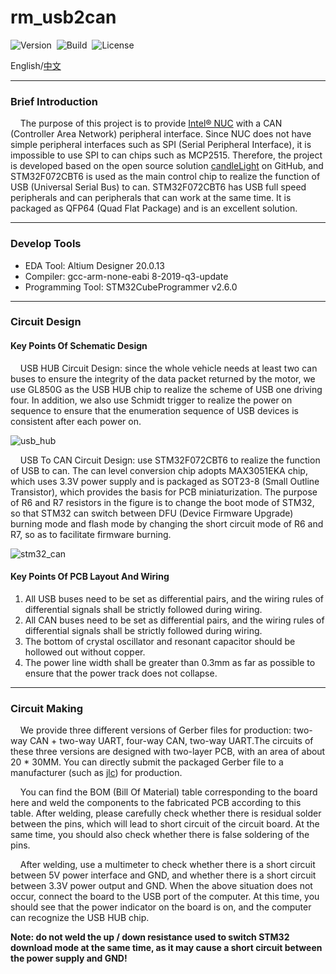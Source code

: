 # rm_usb2can

![Version](https://img.shields.io/badge/Version-1.0.3-brightgreen.svg)&nbsp;&nbsp;![Build](https://img.shields.io/badge/Build-Passed-success.svg)&nbsp;&nbsp;![License](https://img.shields.io/badge/License-MIT-blue.svg)

English/[中文](https://github.com/rm-controls/rm_usb2can/blob/main/README_CN.md)

***

### Brief Introduction

&nbsp;&nbsp;&nbsp;&nbsp;The purpose of this project is to provide [Intel® NUC](https://www.intel.com/content/www/us/en/products/details/nuc.html) with a CAN (Controller Area Network) peripheral interface. Since NUC does not have simple peripheral interfaces such as SPI (Serial Peripheral Interface), it is impossible to use SPI to can chips such as MCP2515. Therefore, the project is developed based on the open source solution [candleLight](https://github.com/candle-usb/candleLight_fw/tree/master) on GitHub, and STM32F072CBT6 is used as the main control chip to realize the function of USB (Universal Serial Bus) to can. STM32F072CBT6 has USB full speed peripherals and can peripherals that can work at the same time. It is packaged as QFP64 (Quad Flat Package) and is an excellent solution.

***

### Develop Tools

+ EDA Tool: Altium Designer 20.0.13
+ Compiler: gcc-arm-none-eabi  8-2019-q3-update
+ Programming Tool: STM32CubeProgrammer v2.6.0

***

### Circuit Design

#### Key Points Of Schematic Design

&nbsp;&nbsp;&nbsp;&nbsp;USB HUB Circuit Design: since the whole vehicle needs at least two can buses to ensure the integrity of the data packet returned by the motor, we use GL850G as the USB HUB chip to realize the scheme of USB one driving four. In addition, we also use Schmidt trigger to realize the power on sequence to ensure that the enumeration sequence of USB devices is consistent after each power on.

![usb_hub](https://raw.githubusercontent.com/rm-controls/rm_usb2can/main/image/usb_hub.png)

&nbsp;&nbsp;&nbsp;&nbsp;USB To CAN Circuit Design: use STM32F072CBT6 to realize the function of USB to can. The can level conversion chip adopts MAX3051EKA chip, which uses 3.3V power supply and is packaged as SOT23-8 (Small Outline Transistor), which provides the basis for PCB miniaturization. The purpose of R6 and R7 resistors in the figure is to change the boot mode of STM32, so that STM32 can switch between DFU (Device Firmware Upgrade) burning mode and flash mode by changing the short circuit mode of R6 and R7, so as to facilitate firmware burning.

![stm32_can](https://raw.githubusercontent.com/rm-controls/rm_usb2can/main/image/stm32_can.png)

#### Key Points Of PCB Layout And Wiring

1. All USB buses need to be set as differential pairs, and the wiring rules of differential signals shall be strictly followed during wiring.
2. All CAN buses need to be set as differential pairs, and the wiring rules of differential signals shall be strictly followed during wiring.
3. The bottom of crystal oscillator and resonant capacitor should be hollowed out without copper.
4. The power line width shall be greater than 0.3mm as far as possible to ensure that the power track does not collapse.

***

### Circuit Making

&nbsp;&nbsp;&nbsp;&nbsp;We provide three different versions of Gerber files for production: two-way CAN + two-way UART, four-way CAN, two-way UART.The circuits of these three versions are designed with two-layer PCB, with an area of about 20 * 30MM. You can directly submit the packaged Gerber file to a manufacturer (such as [jlc](https://www.jlc.com/#)) for production.

&nbsp;&nbsp;&nbsp;&nbsp;You can find the BOM (Bill Of Material) table corresponding to the board here and weld the components to the fabricated PCB according to this table. After welding, please carefully check whether there is residual solder between the pins, which will lead to short circuit of the circuit board. At the same time, you should also check whether there is false soldering of the pins.

&nbsp;&nbsp;&nbsp;&nbsp;After welding, use a multimeter to check whether there is a short circuit between 5V power interface and GND, and whether there is a short circuit between 3.3V power output and GND. When the above situation does not occur, connect the board to the USB port of the computer. At this time, you should see that the power indicator on the board is on, and the computer can recognize the USB HUB chip.

**Note: do not weld the up / down resistance used to switch STM32 download mode at the same time, as it may cause a short circuit between the power supply and GND!**